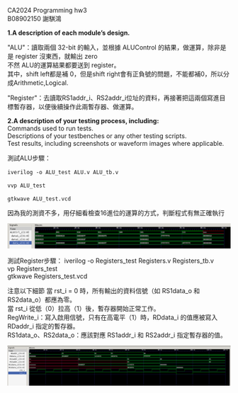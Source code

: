 CA2024 Programming hw3  
B08902150 謝騏鴻  

**1.A description of each module’s design.**  

"ALU"：讀取兩個 32-bit 的輸入，並根據 ALUControl 的結果，做運算，除非是是 register 沒東西，就輸出 zero  
不然 ALU的運算結果都要送到 register。  
其中，shift left都是補 0，但是shift right會有正負號的問題，不能都補0，所以分成Arithmetic,Logical.  

"Register"：去讀取RS1addr_i、RS2addr_i位址的資料，再接著把這兩個寫進目標暫存器，以便後續操作此兩暫存器、做運算。


**2.A description of your testing process, including:**  
Commands used to run tests.  
Descriptions of your testbenches or any other testing scripts.  
Test results, including screenshots or waveform images where applicable.  

測試ALU步驟： 
```
iverilog -o ALU_test ALU.v ALU_tb.v  
```
```
vvp ALU_test  
```
```
gtkwave ALU_test.vcd  
```

因為我的測資不多，用仔細看檢查16進位的運算的方式，判斷程式有無正確執行


![alt text](image.png)


測試Register步驟：
iverilog -o Registers_test Registers.v Registers_tb.v  
vp Registers_test  
gtkwave Registers_test.vcd  

注意以下細節
當 rst_i = 0 時，所有輸出的資料信號（如 RS1data_o 和 RS2data_o）都應為零。  
當 rst_i 從低（0）拉高（1）後，暫存器開始正常工作。  
RegWrite_i：寫入啟用信號，只有在高電平（1）時，RDdata_i 的值應被寫入 RDaddr_i 指定的暫存器。  
RS1data_o、RS2data_o：應該對應 RS1addr_i 和 RS2addr_i 指定暫存器的值。  


![alt text](image-1.png)